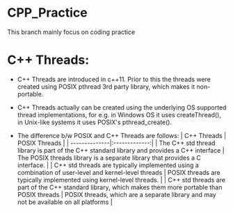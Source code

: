 # CPP_Practice
This branch mainly focus on coding practice


# C++ Threads:
 - C++ Threads are introduced in c++11. Prior to this the threads were created using POSIX pthread 3rd party library, which makes it non-portable.
 - C++ Threads actually can be created using the underlying OS supported thread implementations, for e.g. in Windows OS it uses createThread(), in Unix-like systems it uses POSIX's pthread_create().

 - The difference b/w POSIX and C++ Threads are follows:
| C++ Threads   | POSIX Threads |
| --------------|:-------------:|
| The C++ std thread library is part of the C++ standard library and provides a C++ interface              | The POSIX threads library is a separate library that provides a C interface. |
| C++ std threads are typically implemented using a combination of user-level and kernel-level threads     | POSIX threads are typically implemented using kernel-level threads. |
| C++ std threads are part of the C++ standard library, which makes them more portable than POSIX threads  | POSIX threads, which are a separate library and may not be available on all platforms   |

